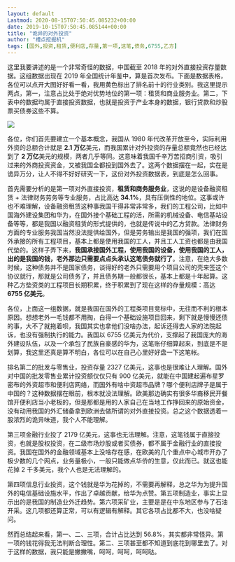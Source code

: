 ```yaml
---
layout: default
Lastmod: 2020-08-15T07:50:45.085232+00:00
date: 2019-10-15T07:50:45.085144+00:00
title: "诡异的对外投资"
author: "槽点挖掘机"
tags: [国外,投资,租赁,便利店,存量,第一项,这笔,债务,6755,乙方]
---
```


这里我要讲述的是一个非常奇怪的数据，中国截至 2018 年的对外直接投资存量数据。这组数据出现在 2019 年全国统计年鉴中，算是首次发布。下面是数据表格，各位可以点开大图好好看一看，我用黄色标出了排名前十的行业类别。我这里提示两点，第一，注意占比处于绝对优势地位的第一项：租赁和商业服务业。第二，下表中的数据均属于直接投资数据，也就是投资于产业本身的数据，银行贷款和炒股票买债券这些不算。  

![](https://images.weserv.nl/?url=https%3A//archive.is/fowF1/8c4967f214c61c948ad176091aa89a457130a577.png)

各位，你们首先要建立一个基本概念，我国从 1980 年代改革开放至今，实际利用外资的总额合计就是 **2.1 万亿**美元，而我国累计对外投资的存量总额竟然也已经达到了 **2 万亿**美元的规模，两者几乎等同。这意味着我国千辛万苦招商引资，吸引过来的外商投资资金，又被我国全都投到国外去了。这两个数据摆在一起，实在是诡异万分，让人不得不好好研究一下，这份对外投资数据表，到底是怎么回事。

首先需要分析的是第一项对外直接投资，**租赁和商务服务业**，这说的是设备融资租赁 + 法律财务劳务等专业服务，占比高达 **34.1%**，具有压倒性的地位。这事或许也不难理解，设备融资租赁这种事我国干得非常非常多，我们的工程公司，比如中国海外建设集团和华为，在国外接个基础工程的活，所需的机械设备、电信基站设备等等，都是我国以融资租赁的形式提供的，也就是传说中的乙方贷款。法律财务方面的专业服务我国当然没法提供给国外，但是劳务输出是我国的强项，我们在国外承接的所有工程项目，基本上都是使用我国的工人，并且工人工资也都是由我国代垫的。这样子弄下来，**我国承接国外工程，使用我国的设备，使用我国的工人，出的是我国的钱，老外那边只需要点点头承认这笔债务就行了**。注意，在绝大多数时候，这种债务并不是国家债务，谈得好的老外只需要用个项目公司的壳来签这个协议就行，那就是公司债务了，并且债务期一般都很长，基本上都是十年起算。这种乙方垫资类的工程项目长期积累，终于积累到了现在这样的存量规模：高达 **6755 亿美元**。

各位，上面这一组数据，就是我国在国外的工程类项目竞标中，无往而不利的根本原因。想想老外一毛钱都不用掏，白得一个基础设施项目回来，剩下就是慢慢还债的事，大不了就拖着呗，我国其实也拿他们没啥办法，起诉还得去人家的法院起诉，也没有强制执行的能力。我国以 6755 亿美元为代价，支撑起了我国庞大的海外建设队伍，以及一个承包了民族自豪感的华为，这笔账仔细算起来，到底是不是划算，我这里还真是算不明白，各位可以在自己心里好好盘一下这笔帐。

排名第二的批发与零售业，投资存量 2327 亿美元，这事也是很难让人理解。国外对中国的批发零售业累计投资额仅仅只有 900 亿美元，就能在中国建起遍布星罗密布的外资超市和便利店网络，而国外有啥中资超市品牌？哪个便利店牌子是属于中国的？这种数据摆在眼前，根本就没法理解。欧美那边确实有很多华裔移民开餐馆开便利店当小老板的，但是那都是用的人家自己在当地工作挣回来的原始资金，没有动用我国的外汇储备拿到欧洲去做所谓的对外直接投资。总之这个数据透着一股浓烈的诡异味道，我个人不能理解。

第三项金融行业投了 2179 亿美元，这事也无法理解。注意，这笔钱属于直接投资，也就是股权投资，在二级市场炒股或者买债券，都不属于金融行业的直接投资。我国在国外的金融领域基本上没啥存在感，在欧美的几个重点中心城市开办了极少数的几个网点，业务量极小，一般只能做点华侨的生意，仅此而已。就这也能花掉 2 千多美元，我个人也是无法理解的。

第四项信息行业投资，这个钱就是华为花掉的，不需要再解释，总之华为为提升国外的电信基础设施水平，作出了卓越贡献，给华为点赞。第五项制造业，事实上显示出的是我国的制造业外迁趋势。第六项采矿业，主要是是在中东地区参与了石油开采。这几项都还算正常，可以有逻辑有解释。其它各项占比都不大，也没啥疑问。  

然而总结起来看，第一、二、三项，合计占比达到 56.8%，其实都非常怪异。第一项的钱花得我无法判断合理性。第二、三项甚至都不知道到底花到哪里去了。对于这样的数据，我只能是撇撇嘴，呵呵，呵呵，呵呵哒。
